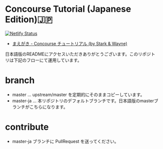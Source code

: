 # Concourse Tutorial (Japanese Edition):jp:

[![Netlify Status](https://api.netlify.com/api/v1/badges/e342ff0b-54eb-4ca1-8740-30bb4b34ab68/deploy-status)](https://app.netlify.com/sites/concoursetutorial-ja/deploys)

- [まえがき \- Concourse チュートリアル \(by Stark & Wayne\)](https://concoursetutorial-ja.site.lkj.io/)

日本語版のREADMEにアクセスいただきありがとうございます。このリポジトリは下記のフローにて運用しています。

# branch

- master ... upstream/master を定期的にそのままコピーしています。
- master-ja ... 本リポジトリのデフォルトブランチです。日本語版のmasterブランチがこちらになります。

# contribute

- master-ja ブランチに PullRequest を送ってください。

